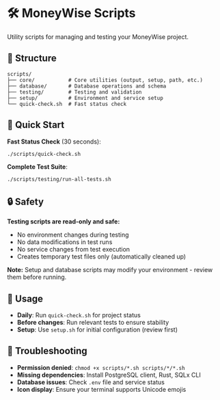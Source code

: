 # 🛠️ MoneyWise Scripts

Utility scripts for managing and testing your MoneyWise project.

## 📁 Structure

```
scripts/
├── core/           # Core utilities (output, setup, path, etc.)
├── database/       # Database operations and schema
├── testing/        # Testing and validation
├── setup/          # Environment and service setup
└── quick-check.sh  # Fast status check
```

## 🚀 Quick Start

**Fast Status Check** (30 seconds):
```bash
./scripts/quick-check.sh
```

**Complete Test Suite**:
```bash
./scripts/testing/run-all-tests.sh
```

## 🔒 Safety

**Testing scripts are read-only and safe:**
- No environment changes during testing
- No data modifications in test runs
- No service changes from test execution
- Creates temporary test files only (automatically cleaned up)

**Note:** Setup and database scripts may modify your environment - review them before running.

## 🔧 Usage

- **Daily**: Run `quick-check.sh` for project status
- **Before changes**: Run relevant tests to ensure stability
- **Setup**: Use `setup.sh` for initial configuration (review first)

## 🚨 Troubleshooting

- **Permission denied**: `chmod +x scripts/*.sh scripts/*/*.sh`
- **Missing dependencies**: Install PostgreSQL client, Rust, SQLx CLI
- **Database issues**: Check `.env` file and service status
- **Icon display**: Ensure your terminal supports Unicode emojis
